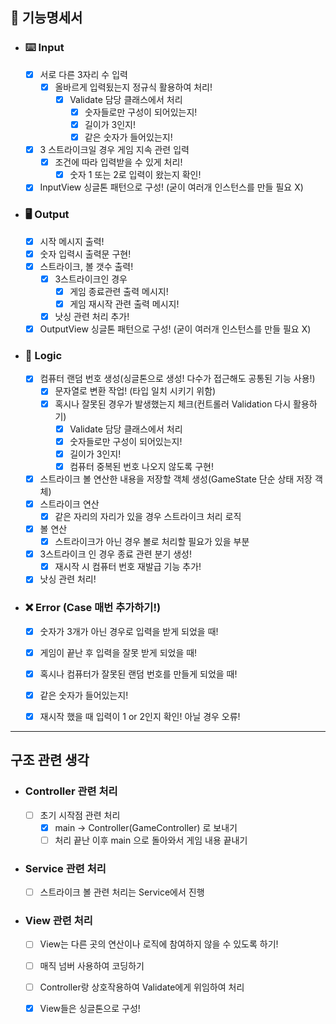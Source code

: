 ## 🚀 기능명세서 

- ### ⌨️ Input
  - [X] 서로 다른 3자리 수 입력
    - [X] 올바르게 입력됬는지 정규식 활용하여 처리!
        - [X] Validate 담당 클래스에서 처리
          - [x] 숫자들로만 구성이 되어있는지!
          - [x] 길이가 3인지!
          - [X] 같은 숫자가 들어있는지!
  - [X] 3 스트라이크일 경우 게임 지속 관련 입력
    - [X] 조건에 따라 입력받을 수 있게 처리!
      - [X] 숫자 1 또는 2로 입력이 왔는지 확인!
  - [X] InputView 싱글톤 패턴으로 구성! (굳이 여러개 인스턴스를 만들 필요 X)
- ### 🖥️ Output
  - [X] 시작 메시지 출력!
  - [X] 숫자 입력시 출력문 구현!
  - [X] 스트라이크, 볼 갯수 출력!
    - [X] 3스트라이크인 경우
      - [X] 게임 종료관련 출력 메시지!
      - [X] 게임 재시작 관련 출력 메시지!
    - [X] 낫싱 관련 처리 추가!
  - [X] OutputView 싱글톤 패턴으로 구성! (굳이 여러개 인스턴스를 만들 필요 X)
- ### 🤔 Logic
  - [X] 컴퓨터 랜덤 번호 생성(싱글톤으로 생성! 다수가 접근해도 공통된 기능 사용!)
    - [X] 문자열로 변환 작업! (타입 일치 시키기 위함) 
    - [X] 혹시나 잘못된 경우가 발생했는지 체크(컨트롤러 Validation 다시 활용하기)
        - [X] Validate 담당 클래스에서 처리
        - [X] 숫자들로만 구성이 되어있는지!
        - [X] 길이가 3인지!
        - [X] 컴퓨터 중복된 번호 나오지 않도록 구현!
  - [X] 스트라이크 볼 연산한 내용을 저장할 객체 생성(GameState 단순 상태 저장 객체)
  - [X] 스트라이크 연산
    - [X] 같은 자리의 자리가 있을 경우 스트라이크 처리 로직
  - [X] 볼 연산
    - [X] 스트라이크가 아닌 경우 볼로 처리할 필요가 있을 부분
  - [X] 3스트라이크 인 경우 종료 관련 분기 생성!
    - [X] 재시작 시 컴퓨터 번호 재발급 기능 추가! 
  - [X] 낫싱 관련 처리!

- ### ❌ Error (Case 매번 추가하기!)
  - [X] 숫자가 3개가 아닌 경우로 입력을 받게 되었을 때!
  - [X] 게임이 끝난 후 입력을 잘못 받게 되었을 때!
  - [X] 혹시나 컴퓨터가 잘못된 랜덤 번호를 만들게 되었을 때!
  - [X] 같은 숫자가 들어있는지!
  - [X] 재시작 했을 때 입력이 1 or 2인지 확인! 아닐 경우 오류!


---

## 구조 관련 생각

- ### Controller 관련 처리 
  - [ ] 초기 시작점 관련 처리
    - [X] main -> Controller(GameController) 로 보내기
    - [ ] 처리 끝난 이후 main 으로 돌아와서 게임 내용 끝내기
- ### Service 관련 처리
  - [ ] 스트라이크 볼 관련 처리는 Service에서 진행
- ### View 관련 처리
  - [ ] View는 다른 곳의 연산이나 로직에 참여하지 않을 수 있도록 하기! 
  - [ ] 매직 넘버 사용하여 코딩하기
  - [ ] Controller랑 상호작용하여 Validate에게 위임하여 처리
  - [X] View들은 싱글톤으로 구성! 


